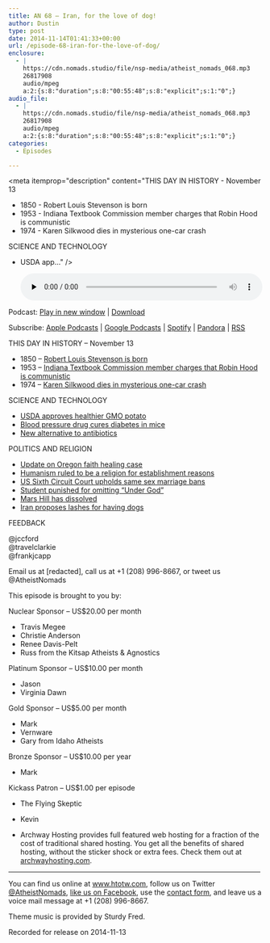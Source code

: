 ```yaml
---
title: AN 68 – Iran, for the love of dog!
author: Dustin
type: post
date: 2014-11-14T01:41:33+00:00
url: /episode-68-iran-for-the-love-of-dog/
enclosure:
  - |
    https://cdn.nomads.studio/file/nsp-media/atheist_nomads_068.mp3
    26817908
    audio/mpeg
    a:2:{s:8:"duration";s:8:"00:55:48";s:8:"explicit";s:1:"0";}
audio_file:
  - |
    https://cdn.nomads.studio/file/nsp-media/atheist_nomads_068.mp3
    26817908
    audio/mpeg
    a:2:{s:8:"duration";s:8:"00:55:48";s:8:"explicit";s:1:"0";}
categories:
  - Episodes

---
```

<div itemscope itemtype="http://schema.org/AudioObject">
  <meta itemprop="name" content="Episode 68 &#8211; Iran, for the love of dog!" />
  
  <meta itemprop="uploadDate" content="2014-11-13T18:41:33-07:00" />
  
  <meta itemprop="encodingFormat" content="audio/mpeg" />
  
  <meta itemprop="duration" content="PT55M48S" />
  
  <meta itemprop="description" content="THIS DAY IN HISTORY - November 13

* 1850 - Robert Louis Stevenson is born
* 1953 - Indiana Textbook Commission member charges that Robin Hood is communistic
* 1974 - Karen Silkwood dies in mysterious one-car crash

SCIENCE AND TECHNOLOGY

* USDA app..." />
  
  <meta itemprop="contentUrl" content="https://dts.podtrac.com/redirect.mp3/cdn.nomads.studio/file/nsp-media/atheist_nomads_068.mp3" />
  
  <meta itemprop="contentSize" content="25.6" />
  </p> 
  
  <div class="powerpress_player" id="powerpress_player_8323">
    <audio class="wp-audio-shortcode" id="audio-5170-67" preload="none" style="width: 100%;" controls="controls"><source type="audio/mpeg" src="https://dts.podtrac.com/redirect.mp3/cdn.nomads.studio/file/nsp-media/atheist_nomads_068.mp3?_=67" /><a href="https://dts.podtrac.com/redirect.mp3/cdn.nomads.studio/file/nsp-media/atheist_nomads_068.mp3">https://dts.podtrac.com/redirect.mp3/cdn.nomads.studio/file/nsp-media/atheist_nomads_068.mp3</a></audio>
  </div>
</div>

<p class="powerpress_links powerpress_links_mp3">
  Podcast: <a href="https://dts.podtrac.com/redirect.mp3/cdn.nomads.studio/file/nsp-media/atheist_nomads_068.mp3" class="powerpress_link_pinw" target="_blank" title="Play in new window" onclick="return powerpress_pinw('https://htotw.com/?powerpress_pinw=5170-podcast');" rel="nofollow">Play in new window</a> | <a href="https://dts.podtrac.com/redirect.mp3/cdn.nomads.studio/file/nsp-media/atheist_nomads_068.mp3" class="powerpress_link_d" title="Download" rel="nofollow" download="atheist_nomads_068.mp3">Download</a>
</p>

<p class="powerpress_links powerpress_subscribe_links">
  Subscribe: <a href="https://podcasts.apple.com/us/podcast/humanists-take-on-the-world/id530050098?mt=2&ls=1" class="powerpress_link_subscribe powerpress_link_subscribe_itunes" target="_blank" title="Subscribe on Apple Podcasts" rel="nofollow">Apple Podcasts</a> | <a href="https://www.google.com/podcasts?feed=aHR0cDovL2F0aGVpc3Rub21hZHMubGlic3luLmNvbS9yc3M%3D" class="powerpress_link_subscribe powerpress_link_subscribe_googleplay" target="_blank" title="Subscribe on Google Podcasts" rel="nofollow">Google Podcasts</a> | <a href="https://open.spotify.com/show/3LzK2xZGike6Tc1GEMtMbr?si=LieN9SNuTpq96smuaUsH8A" class="powerpress_link_subscribe powerpress_link_subscribe_spotify" target="_blank" title="Subscribe on Spotify" rel="nofollow">Spotify</a> | <a href="https://www.pandora.com/podcast/atheist-nomads/PC:10122?corr=62071012&part=ug" class="powerpress_link_subscribe powerpress_link_subscribe_pandora" target="_blank" title="Subscribe on Pandora" rel="nofollow">Pandora</a> | <a href="https://htotw.com/feed/podcast/" class="powerpress_link_subscribe powerpress_link_subscribe_rss" target="_blank" title="Subscribe via RSS" rel="nofollow">RSS</a>
</p>

THIS DAY IN HISTORY &#8211; November 13

* 1850 &#8211; <a href="http://www.history.com/this-day-in-history/robert-louis-stevenson-is-born" target="_blank" rel="noopener">Robert Louis Stevenson is born</a>  
* 1953 &#8211; <a href="http://www.history.com/this-day-in-history/indiana-textbook-commission-member-charges-that-robin-hood-is-communistic" target="_blank" rel="noopener">Indiana Textbook Commission member charges that Robin Hood is communistic</a>  
* 1974 &#8211; <a href="http://www.history.com/this-day-in-history/karen-silkwood-dies-in-mysterious-one-car-crash" target="_blank" rel="noopener">Karen Silkwood dies in mysterious one-car crash</a>

SCIENCE AND TECHNOLOGY

* <a href="http://mobile.nytimes.com/2014/11/08/business/genetically-modified-potato-from-simplot-approved-by-usda.html&quot;" target="_blank" rel="noopener">USDA approves healthier GMO potato</a>  
* <a href="http://www.iflscience.com/health-and-medicine/trial-announced-diabetes-drug-following-success-mice" target="_blank" rel="noopener">Blood pressure drug cures diabetes in mice</a>  
* <a href="http://phys.org/news/2014-11-alternative-antibiotics.html" target="_blank" rel="noopener">New alternative to antibiotics</a>

POLITICS AND RELIGION

* <a href="http://koin.com/2014/11/10/parents-found-guilty-in-faith-healing-case/" target="_blank" rel="noopener">Update on Oregon faith healing case</a>  
* <a href="http://thinkprogress.org/justice/2014/11/03/3587801/district-court-declares-secular-humanism-a-religion/" target="_blank" rel="noopener">Humanism ruled to be a religion for establishment reasons</a>  
* <a href="http://www.cnn.com/2014/11/07/us/same-sex-marriage-ruling/" target="_blank" rel="noopener">US Sixth Circuit Court upholds same sex marriage bans</a>  
* <a href="http://sacramento.cbslocal.com/2014/11/07/tracy-high-school-student-disciplined-for-omitting-under-god-from-pledge-of-allegiance/" target="_blank" rel="noopener">Student punished for omitting “Under God”</a>  
* <a href="http://www.heraldnet.com/article/20141031/NEWS01/141039809" target="_blank" rel="noopener">Mars Hill has dissolved</a>  
* <a href="http://www.theguardian.com/world/2014/nov/06/iran-dog-owners-40-lashes-pets-islam?CMP=fb_gu" target="_blank" rel="noopener">Iran proposes lashes for having dogs</a>

FEEDBACK

@jccford  
@travelclarkie  
@frankjcapp

Email us at [redacted], call us at +1 (208) 996-8667, or tweet us @AtheistNomads

This episode is brought to you by:

Nuclear Sponsor &#8211; US$20.00 per month  
* Travis Megee  
* Christie Anderson  
* Renee Davis-Pelt  
* Russ from the Kitsap Atheists & Agnostics

Platinum Sponsor – US$10.00 per month  
* Jason  
* Virginia Dawn

Gold Sponsor – US$5.00 per month  
* Mark  
* Vernware  
* Gary from Idaho Atheists

Bronze Sponsor &#8211; US$10.00 per year  
* Mark

Kickass Patron &#8211; US$1.00 per episode  
* The Flying Skeptic  
* Kevin

* Archway Hosting provides full featured web hosting for a fraction of the cost of traditional shared hosting. You get all the benefits of shared hosting, without the sticker shock or extra fees. Check them out at <a href="http://archwayhosting.com/" target="_blank" rel="noopener">archwayhosting.com</a>.

<hr width="500" />

You can find us online at <a href="https://www.htotw.com/" target="_blank" rel="noopener">www.htotw.com</a>, follow us on Twitter <a href="https://htotw.com/twitter" target="_blank" rel="noopener">@AtheistNomads</a>, <a href="https://htotw.com/facebook" target="_blank" rel="noopener">like us on Facebook</a>, use the [contact form](https://htotw.com/contact), and leave us a voice mail message at +1 (208) 996-8667.

Theme music is provided by Sturdy Fred.

Recorded for release on 2014-11-13